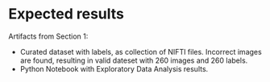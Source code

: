 # Expected results

Artifacts from Section 1:  
  
* Curated dataset with labels, as collection of NIFTI files. Incorrect images are found, resulting in valid dateset with 260 images and 260 labels.
* Python Notebook with Exploratory Data Analysis results.
